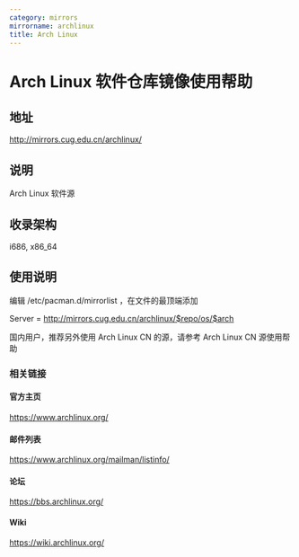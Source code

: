 ```yaml
---
category: mirrors
mirrorname: archlinux
title: Arch Linux
---
```


# Arch Linux 软件仓库镜像使用帮助

## 地址
http://mirrors.cug.edu.cn/archlinux/

## 说明
Arch Linux 软件源

## 收录架构
i686, x86_64

## 使用说明
编辑 /etc/pacman.d/mirrorlist ，在文件的最顶端添加

Server = http://mirrors.cug.edu.cn/archlinux/$repo/os/$arch

国内用户，推荐另外使用 Arch Linux CN 的源，请参考 Arch Linux CN 源使用帮助

### 相关链接
#### 官方主页
https://www.archlinux.org/

#### 邮件列表
https://www.archlinux.org/mailman/listinfo/

#### 论坛
https://bbs.archlinux.org/

#### Wiki
https://wiki.archlinux.org/